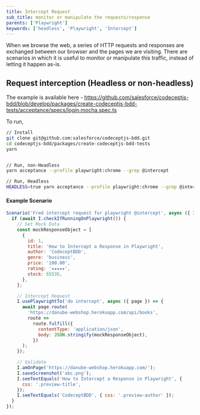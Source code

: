 ```yaml
---
title: Intercept Request
sub_title: monitor or manipulate the requests/response
parents: ['Playwright']
keywords: ['headless', 'Playwright', 'Intercept']
---
```


When we browse the web, a series of HTTP requests and responses are exchanged between our browser and the pages we are visiting. There are scenarios in which it is useful to monitor or manipulate this traffic, instead of letting it happen as-is.

## Request interception (Headless or non-headless)

The example is available here - https://github.com/salesforce/codeceptjs-bdd/blob/develop/packages/create-codeceptjs-bdd-tests/acceptance/specs/login.mocha.spec.ts

To run,

```bash
// Install
git clone git@github.com:salesforce/codeceptjs-bdd.git
cd codeceptjs-bdd/packages/create-codeceptjs-bdd-tests
yarn


// Run, non-Headless
yarn acceptance --profile playwright:chrome --grep @intercept

// Run, Headless
HEADLESS=true yarn acceptance --profile playwright:chrome --grep @intercept

```

#### Example Scenario

```js
Scenario('Fred intercept request for playwright @intercept', async ({ I }) => {
  if (await I.checkIfRunningOnPlaywright()) {
    // Set Mock Data
    const mockResponseObject = [
      {
        id: 1,
        title: 'How to Intercept a Response in Playwright',
        author: 'CodeceptBDD',
        genre: 'business',
        price: '100.00',
        rating: '★★★★★',
        stock: 65535,
      },
    ];

    // Intercept Request
    I.usePlaywrightTo('do intercept', async ({ page }) => {
      await page.route(
        'https://danube-webshop.herokuapp.com/api/books',
        route =>
          route.fulfill({
            contentType: 'application/json',
            body: JSON.stringify(mockResponseObject),
          })
      );
    });

    // Validate
    I.amOnPage('https://danube-webshop.herokuapp.com/');
    I.saveScreenshot('abc.png');
    I.seeTextEquals('How to Intercept a Response in Playwright', {
      css: '.preview-title',
    });
    I.seeTextEquals('CodeceptBDD', { css: '.preview-author' });
  }
});
```
